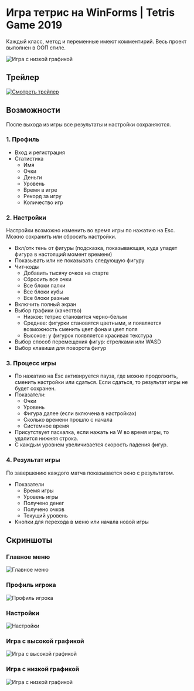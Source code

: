 # Игра тетрис на WinForms | Tetris Game  2019

Каждый класс, метод и переменные имеют комментирий. Весь проект выполнен в ООП стиле.

![Игра с низкой графикой](https://user-images.githubusercontent.com/36636599/145730207-8a00bd2d-0a0e-453f-aaec-131da9af8fbc.png)

## Трейлер
[![Смотреть трейлер](https://i.ytimg.com/vi/9C888evU3eI/hqdefault.jpg?sqp=-oaymwEZCPYBEIoBSFXyq4qpAwsIARUAAIhCGAFwAQ==&rs=AOn4CLCcs2aRkhO12Mw_EbJDJAvM9Br1jQ)](https://youtu.be/9C888evU3eI)

## Возможности

После выхода из игры все результаты и настройки сохраняются.

### 1. Профиль

- Вход и регистрация
- Статистика
  - Имя
  - Очки
  - Деньги
  - Уровень
  - Время в игре
  - Рекорд за игру
  - Количество игр

### 2. Настройки

Настройки возможно изменить во время игры по нажатию на Esc. Можно сохранить или сбросить настройки.

- Вкл/отк тень от фигуры (подсказка, показывающая, куда упадет фигура в настоящий момент времени)
- Показывать или не показывать следующую фигуру
- Чит-коды
  - Добавить тысячу очков на старте
  - Сбросить все очки
  - Все блоки палки
  - Все блоки кубы
  - Все блоки разные
- Включить полный экран
- Выбор графики (качество)
  - Низкое: тетрис становится черно-белым
  - Среднее: фигурки становятся цветными, и появляется возможность сменить цвет фона и цвет поля
  - Высокое: у фигурок появляется красивая текстура
- Выбор способ перемещения фигур: стрелками или WASD
- Выбор клавиши для поворота фигур

### 3. Процесс игры

- По нажатию на Esc активируется пауза, где можно продолжить, сменить настройки или сдаться. Если сдаться, то результат игры не будет сохранен.
- Показатели:
  - Очки
  - Уровень
  - Фигура далее (если включена в настройках)
  - Сколько времени прошло с начала
  - Системное время
- Присутствует пасхалка, если нажать на W во время игры, то удалится нижняя строка.
- С каждым уровнем увеличивается скорость падения фигур.

### 4. Результат игры

По завершению каждого матча показывается окно с результатом.

- Показатели
  - Время игры
  - Уровень игры
  - Получено денег
  - Получено очков
  - Текущий уровень
- Кнопки для перехода в меню или начала новой игры

## Скриншоты

### Главное меню

![Главное меню](https://user-images.githubusercontent.com/36636599/145730171-34873d94-c717-49b8-b94b-1236bf62822c.png)

### Профиль игрока

![Профиль игрока](https://user-images.githubusercontent.com/36636599/145730186-9c53eef6-bd4e-4390-bbe2-626ed8c2e33e.png)

### Настройки

![Настройки](https://user-images.githubusercontent.com/36636599/145730203-58398185-f4a8-4dbf-a32a-a2e2422951e0.png)

### Игра с высокой графикой

![Игра с высокой графикой](https://user-images.githubusercontent.com/36636599/145730206-d5d7ed86-ba08-4184-a960-a1b29719c071.png)

### Игра с низкой графикой

![Игра с низкой графикой](https://user-images.githubusercontent.com/36636599/145730207-8a00bd2d-0a0e-453f-aaec-131da9af8fbc.png)

